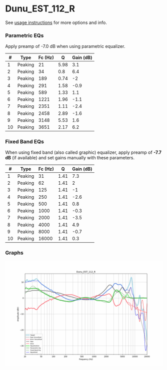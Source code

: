 # Dunu_EST_112_R
See [usage instructions](https://github.com/jaakkopasanen/AutoEq#usage) for more options and info.

### Parametric EQs
Apply preamp of -7.0 dB when using parametric equalizer.

|   # | Type    |   Fc (Hz) |    Q |   Gain (dB) |
|-----|---------|-----------|------|-------------|
|   1 | Peaking |        21 | 5.98 |         3.1 |
|   2 | Peaking |        34 | 0.8  |         6.4 |
|   3 | Peaking |       189 | 0.74 |        -2   |
|   4 | Peaking |       291 | 1.58 |        -0.9 |
|   5 | Peaking |       589 | 1.33 |         1.1 |
|   6 | Peaking |      1221 | 1.96 |        -1.1 |
|   7 | Peaking |      2351 | 1.11 |        -2.4 |
|   8 | Peaking |      2458 | 2.89 |        -1.6 |
|   9 | Peaking |      3148 | 5.53 |         1.6 |
|  10 | Peaking |      3651 | 2.17 |         6.2 |

### Fixed Band EQs
When using fixed band (also called graphic) equalizer, apply preamp of **-7.7 dB** (if available) and set gains manually with these parameters.

|   # | Type    |   Fc (Hz) |    Q |   Gain (dB) |
|-----|---------|-----------|------|-------------|
|   1 | Peaking |        31 | 1.41 |         7.3 |
|   2 | Peaking |        62 | 1.41 |         2   |
|   3 | Peaking |       125 | 1.41 |        -1   |
|   4 | Peaking |       250 | 1.41 |        -2.6 |
|   5 | Peaking |       500 | 1.41 |         0.8 |
|   6 | Peaking |      1000 | 1.41 |        -0.3 |
|   7 | Peaking |      2000 | 1.41 |        -3.5 |
|   8 | Peaking |      4000 | 1.41 |         4.9 |
|   9 | Peaking |      8000 | 1.41 |        -0.7 |
|  10 | Peaking |     16000 | 1.41 |         0.3 |

### Graphs
![](./Dunu_EST_112_R.png)
